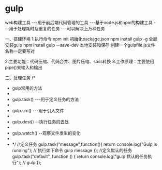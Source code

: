 # gulp
web构建工具
---用于前后端代码管理的工具
---基于node.js和npm的构建工具
---用于处理耗时及重复的任务
---可以解决上万种任务

一、搭建环境
 1.执行命令
   npm init    初始化package.json
   npm install gulp -g   全局安装gulp
   npm install gulp --save-dev  本地安装和保存
   创建一个gulpfile.js文件名称一定要写对
   

2.主要功能：代码压缩、代码合并、图片压缩、sass转换
3.工作原理：主要使用pipe()来输入和输出

二、处理任务
   /*
   * gulp常用的方法
   *
   * gulp.task() ---用于定义任务的方法
   *
   * gulp.src() ---用于引入文件
   *
   * gulp.dest()  --执行任务的去处
   *
   * gulp.watch()   --观察文件发生的变化
   *
   * */
//定义任务
gulp.task("message",function(){
   return console.log("Gulp is running"); // 执行如下命令  gulp message
});
//定义默认的任务
gulp.task("default", function () {
    return console.log("gulp 默认的任务执行");   // gulp
});


